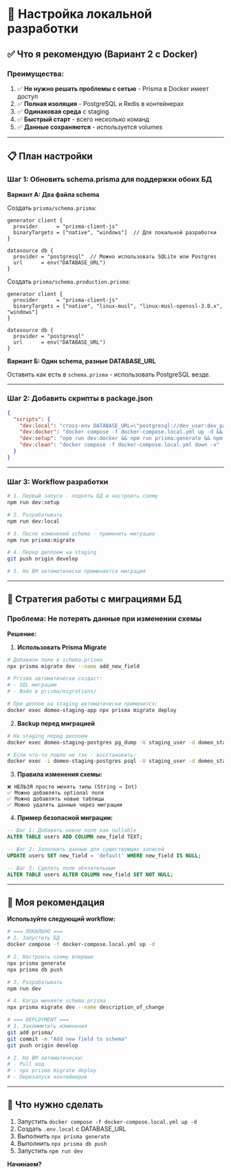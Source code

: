 # 🚀 Настройка локальной разработки

## ✅ Что я рекомендую (Вариант 2 с Docker)

### Преимущества:
1. ✅ **Не нужно решать проблемы с сетью** - Prisma в Docker имеет доступ
2. ✅ **Полная изоляция** - PostgreSQL и Redis в контейнерах
3. ✅ **Одинаковая среда** с staging
4. ✅ **Быстрый старт** - всего несколько команд
5. ✅ **Данные сохраняются** - используется volumes

---

## 📋 План настройки

### Шаг 1: Обновить schema.prisma для поддержки обоих БД

**Вариант А: Два файла schema**

Создать `prisma/schema.prisma`:
```prisma
generator client {
  provider      = "prisma-client-js"
  binaryTargets = ["native", "windows"]  // Для локальной разработки
}

datasource db {
  provider = "postgresql"  // Можно использовать SQLite или Postgres
  url      = env("DATABASE_URL")
}
```

Создать `prisma/schema.production.prisma`:
```prisma
generator client {
  provider      = "prisma-client-js"
  binaryTargets = ["native", "linux-musl", "linux-musl-openssl-3.0.x", "windows"]
}

datasource db {
  provider = "postgresql"
  url      = env("DATABASE_URL")
}
```

**Вариант Б: Один schema, разные DATABASE_URL**

Оставить как есть в `schema.prisma` - использовать PostgreSQL везде.

---

### Шаг 2: Добавить скрипты в package.json

```json
{
  "scripts": {
    "dev:local": "cross-env DATABASE_URL=\"postgresql://dev_user:dev_password@localhost:5434/domeo_dev\" next dev",
    "dev:docker": "docker compose -f docker-compose.local.yml up -d && npm run dev:local",
    "dev:setup": "npm run dev:docker && npm run prisma:generate && npm run prisma:push",
    "dev:clean": "docker compose -f docker-compose.local.yml down -v"
  }
}
```

---

### Шаг 3: Workflow разработки

```bash
# 1. Первый запуск - поднять БД и настроить схему
npm run dev:setup

# 2. Разрабатывать
npm run dev:local

# 3. После изменений schema - применить миграции
npm run prisma:migrate

# 4. Перед деплоем на staging
git push origin develop

# 5. На ВМ автоматически применяется миграция
```

---

## 🔄 Стратегия работы с миграциями БД

### Проблема: Не потерять данные при изменении схемы

**Решение:**

1. **Использовать Prisma Migrate**

```bash
# Добавили поле в schema.prisma
npx prisma migrate dev --name add_new_field

# Prisma автоматически создаст:
# - SQL миграцию
# - Файл в prisma/migrations/

# При деплое на staging автоматически применится:
docker exec domeo-staging-app npx prisma migrate deploy
```

2. **Backup перед миграцией**

```bash
# На staging перед деплоем
docker exec domeo-staging-postgres pg_dump -U staging_user -d domeo_staging > backup_$(date +%Y%m%d).sql

# Если что-то пошло не так - восстановить:
docker exec -i domeo-staging-postgres psql -U staging_user -d domeo_staging < backup_YYYYMMDD.sql
```

3. **Правила изменения схемы:**

```
❌ НЕЛЬЗЯ просто менять типы (String → Int)
✅ Можно добавлять optional поля
✅ Можно добавлять новые таблицы
✅ Можно удалять данные через миграции
```

4. **Пример безопасной миграции:**

```sql
-- Шаг 1: Добавить новое поле как nullable
ALTER TABLE users ADD COLUMN new_field TEXT;

-- Шаг 2: Заполнить данные для существующих записей
UPDATE users SET new_field = 'default' WHERE new_field IS NULL;

-- Шаг 3: Сделать поле обязательным
ALTER TABLE users ALTER COLUMN new_field SET NOT NULL;
```

---

## 🎯 Моя рекомендация

**Используйте следующий workflow:**

```bash
# === ЛОКАЛЬНО ===
# 1. Запустить БД
docker compose -f docker-compose.local.yml up -d

# 2. Настроить схему впервые
npx prisma generate
npx prisma db push

# 3. Разрабатывать
npm run dev

# 4. Когда меняете schema.prisma
npx prisma migrate dev --name description_of_change

# === DEPLOYMENT ===
# 1. Закоммитить изменения
git add prisma/
git commit -m "Add new field to schema"
git push origin develop

# 2. На ВМ автоматически:
# - Pull код
# - npx prisma migrate deploy
# - Перезапуск контейнеров
```

---

## 📝 Что нужно сделать

1. Запустить `docker compose -f docker-compose.local.yml up -d`
2. Создать `.env.local` с DATABASE_URL
3. Выполнить `npx prisma generate`
4. Выполнить `npx prisma db push` 
5. Запустить `npm run dev`

**Начинаем?**

